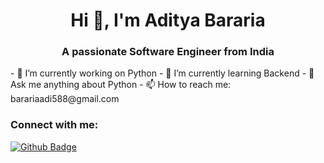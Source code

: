 <h1 align="center">Hi 👋, I'm Aditya Bararia</h1>
<h3 align="center">A passionate Software Engineer from India</h3>
- 🔭 I’m currently working on Python
- 🌱 I’m currently learning Backend
- 💬 Ask me anything about Python
- 📫 How to reach me: barariaadi588@gmail.com
  
### Connect with me:
<div id="badges">
 <a href="https://github.com/itzz-aditya">
    <img src="https://img.shields.io/badge/Github-white?style=for-the-badge&logo=Github&logoColor=black" alt="Github Badge"/>
  </a>
</div>
